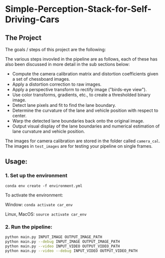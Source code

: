 # Simple-Perception-Stack-for-Self-Driving-Cars

The Project
---

The goals / steps of this project are the following:

The various steps invovled in the pipeline are as follows, each of these has also been discussed in more detail in the sub sections below:

* Compute the camera calibration matrix and distortion coefficients given a set of chessboard images.
* Apply a distortion correction to raw images.
* Apply a perspective transform to rectify image ("birds-eye view").
* Use color transforms, gradients, etc., to create a thresholded binary image.
* Detect lane pixels and fit to find the lane boundary.
* Determine the curvature of the lane and vehicle position with respect to center.
* Warp the detected lane boundaries back onto the original image.
* Output visual display of the lane boundaries and numerical estimation of lane curvature and vehicle position.


The images for camera calibration are stored in the folder called `camera_cal`.  The images in `test_images` are for testing your pipeline on single frames.

## Usage:

### 1. Set up the environment 
`conda env create -f environment.yml`

To activate the environment:

Window: `conda activate car_env`

Linux, MacOS: `source activate car_env`

### 2. Run the pipeline:
```bash
python main.py INPUT_IMAGE OUTPUT_IMAGE_PATH
python main.py --debug INPUT_IMAGE OUTPUT_IMAGE_PATH
python main.py --video INPUT_VIDEO OUTPUT_VIDEO_PATH
python main.py --video --debug INPUT_VIDEO OUTPUT_VIDEO_PATH
```